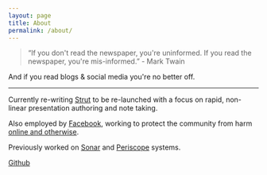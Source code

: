 ```yaml
---
layout: page
title: About
permalink: /about/
---
```


> “If you don't read the newspaper, you're uninformed. If you read the newspaper, you're mis-informed.” - Mark Twain

And if you read blogs & social media you're no better off.

---

Currently re-writing [Strut](http://strut.io) to be re-launched with a focus on rapid, non-linear presentation authoring and note taking.

Also employed by [Facebook](https://about.fb.com), working to protect the community from harm [online and otherwise](https://about.fb.com/news/category/integrity-security/).

Previously worked on [Sonar](https://en.wikipedia.org/wiki/Sonar) and [Periscope](https://en.wikipedia.org/wiki/Periscope) systems.


[Github](https://github.com/tantaman/)


